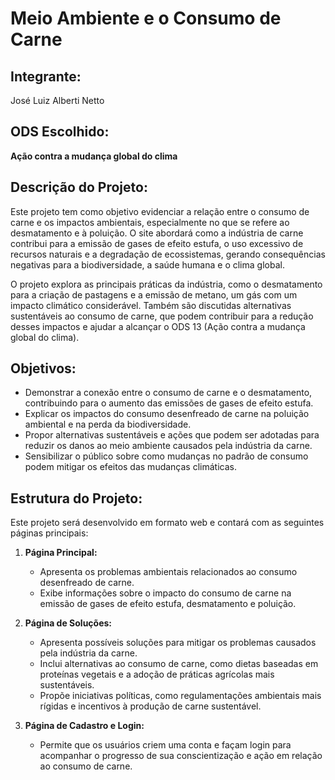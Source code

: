 # Meio Ambiente e o Consumo de Carne

## Integrante:
José Luiz Alberti Netto

## ODS Escolhido:
**Ação contra a mudança global do clima**

## Descrição do Projeto:
Este projeto tem como objetivo evidenciar a relação entre o consumo de carne e os impactos ambientais, especialmente no que se refere ao desmatamento e à poluição. O site abordará como a indústria de carne contribui para a emissão de gases de efeito estufa, o uso excessivo de recursos naturais e a degradação de ecossistemas, gerando consequências negativas para a biodiversidade, a saúde humana e o clima global.

O projeto explora as principais práticas da indústria, como o desmatamento para a criação de pastagens e a emissão de metano, um gás com um impacto climático considerável. Também são discutidas alternativas sustentáveis ao consumo de carne, que podem contribuir para a redução desses impactos e ajudar a alcançar o ODS 13 (Ação contra a mudança global do clima).

## Objetivos:
- Demonstrar a conexão entre o consumo de carne e o desmatamento, contribuindo para o aumento das emissões de gases de efeito estufa.
- Explicar os impactos do consumo desenfreado de carne na poluição ambiental e na perda da biodiversidade.
- Propor alternativas sustentáveis e ações que podem ser adotadas para reduzir os danos ao meio ambiente causados pela indústria da carne.
- Sensibilizar o público sobre como mudanças no padrão de consumo podem mitigar os efeitos das mudanças climáticas.

## Estrutura do Projeto:
Este projeto será desenvolvido em formato web e contará com as seguintes páginas principais:

1. **Página Principal:**
   - Apresenta os problemas ambientais relacionados ao consumo desenfreado de carne.
   - Exibe informações sobre o impacto do consumo de carne na emissão de gases de efeito estufa, desmatamento e poluição.

2. **Página de Soluções:**
   - Apresenta possíveis soluções para mitigar os problemas causados pela indústria da carne.
   - Inclui alternativas ao consumo de carne, como dietas baseadas em proteínas vegetais e a adoção de práticas agrícolas mais sustentáveis.
   - Propõe iniciativas políticas, como regulamentações ambientais mais rígidas e incentivos à produção de carne sustentável.

3. **Página de Cadastro e Login:**
   - Permite que os usuários criem uma conta e façam login para acompanhar o progresso de sua conscientização e ação em relação ao consumo de carne.
